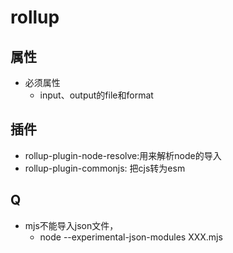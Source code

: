 # rollup

## 属性

- 必须属性
  - input、output的file和format

## 插件

- rollup-plugin-node-resolve:用来解析node的导入
- rollup-plugin-commonjs: 把cjs转为esm

## Q

- mjs不能导入json文件，
  - node  --experimental-json-modules XXX.mjs
